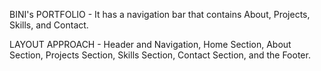 <p>BINI's PORTFOLIO - It has a navigation bar that contains About, Projects, Skills, and Contact.<p>
LAYOUT APPROACH - Header and Navigation, Home Section, About Section, Projects Section, Skills Section, Contact Section, and the Footer.
